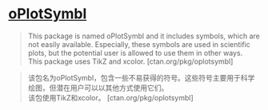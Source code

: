 # [oPlotSymbl](https://www.ctan.org/pkg/oplotsymbl)

> This package is named oPlotSymbl and it includes symbols, which are not easily available. Especially, these symbols are used in scientific plots, but the potential user is allowed to use them in other ways.  
> This package uses TikZ and xcolor. [ctan.org/pkg/oplotsymbl]

> 该包名为oPlotSymbl，包含一些不易获得的符号。这些符号主要用于科学绘图，但潜在用户可以以其他方式使用它们。  
> 该包使用TikZ和xcolor。 [ctan.org/pkg/oplotsymbl]